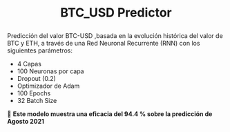 # <p align=center> **BTC_USD Predictor**

Predicción del valor BTC-USD ,basada en la evolución histórica del valor de BTC y ETH, a través de una Red Neuronal Recurrente (RNN) con los siguientes parámetros:
  
  - 4 Capas
  - 100 Neuronas por capa
  - Dropout (0.2)
  - Optimizador de Adam
  - 100 Epochs
  - 32 Batch Size
  
:dart: **Este modelo muestra una eficacia del 94.4 % sobre la predicción de Agosto 2021**
